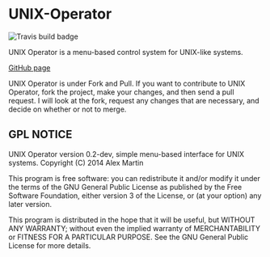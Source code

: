 UNIX-Operator
=============

![Travis build badge](https://travis-ci.org/alexbuzzbee/UNIX-Operator.svg?branch=C-port)

UNIX Operator is a menu-based control system for UNIX-like systems.

[GitHub page](http://alexbuzzbee.github.io/UNIX-Operator)

UNIX Operator is under Fork and Pull. If you want to contribute to UNIX Operator, fork the project, make your changes, and then send a pull request. I will look at the fork, request any changes that are necessary, and decide on whether or not to merge.

GPL NOTICE
----------

UNIX Operator version 0.2-dev, simple menu-based interface for UNIX systems.
Copyright (C) 2014 Alex Martin

This program is free software: you can redistribute it and/or modify
it under the terms of the GNU General Public License as published by
the Free Software Foundation, either version 3 of the License, or
(at your option) any later version.

This program is distributed in the hope that it will be useful,
but WITHOUT ANY WARRANTY; without even the implied warranty of
MERCHANTABILITY or FITNESS FOR A PARTICULAR PURPOSE.  See the
GNU General Public License for more details.

